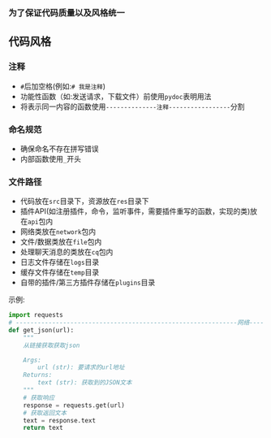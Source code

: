 ### 为了保证代码质量以及风格统一
## 代码风格
### 注释
- `#`后加空格(例如:`# 我是注释`)
- 功能性函数（如:发送请求，下载文件）前使用`pydoc`表明用法
- 将表示同一内容的函数使用`--------------注释-----------------`分割

### 命名规范
- 确保命名不存在拼写错误
- 内部函数使用`_`开头

### 文件路径
- 代码放在`src`目录下，资源放在`res`目录下
- 插件API(如注册插件，命令，监听事件，需要插件重写的函数，实现的类)放在`api`包内
- 网络类放在`network`包内
- 文件/数据类放在`file`包内
- 处理聊天消息的类放在`cq`包内
- 日志文件存储在`logs`目录
- 缓存文件存储在`temp`目录
- 自带的插件/第三方插件存储在`plugins`目录

示例:
```python
import requests
# -------------------------------------------------------------网络-----------------------------------------------------
def get_json(url):
    """
    从链接获取获取json

    Args:
        url (str): 要请求的url地址
    Returns:
        text (str): 获取到的JSON文本
    """
    # 获取响应
    response = requests.get(url)
    # 获取返回文本
    text = response.text
    return text
```